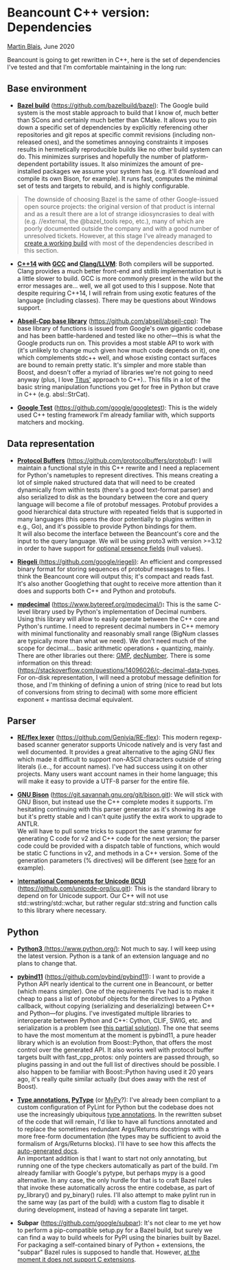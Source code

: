 # Beancount C++ version: Dependencies<a id="title"></a>

[<u>Martin Blais</u>](mailto:blais@furius.ca), June 2020

Beancount is going to get rewritten in C++, here is the set of dependencies I've tested and that I'm comfortable maintaining in the long run:

## Base environment<a id="base-environment"></a>

-   [**<u>Bazel build</u>**](https://bazel.build/) ([<u>https://github.com/bazelbuild/bazel</u>](https://github.com/bazelbuild/bazel)): The Google build system is the most stable approach to build that I know of, much better than SCons and certainly much better than CMake. It allows you to pin down a specific set of dependencies by explicitly referencing other repositories and git repos at specific commit revisions (including non-released ones), and the sometimes annoying constraints it imposes results in hermetically reproducible builds like no other build system can do. This minimizes surprises and hopefully the number of platform-dependent portability issues. It also minimizes the amount of pre-installed packages we assume your system has (e.g. it'll download and compile its own Bison, for example). It runs fast, computes the minimal set of tests and targets to rebuild, and is highly configurable.

> The downside of choosing Bazel is the same of other Google-issued open source projects: the original version of that product is internal and as a result there are a lot of strange idiosyncrasies to deal with (e.g. //external, the @bazel\_tools repo, etc.), many of which are poorly documented outside the company and with a good number of unresolved tickets. However, at this stage I've already managed to [<u>create a working build</u>](https://github.com/beancount/beancount/tree/bazel) with most of the dependencies described in this section.

-   **[<u>C++14</u>](https://en.wikipedia.org/wiki/C%2B%2B14) with [<u>GCC</u>](https://gcc.gnu.org/) and [<u>Clang/LLVM</u>](https://clang.llvm.org/)**: Both compilers will be supported. Clang provides a much better front-end and stdlib implementation but is a little slower to build. GCC is more commonly present in the wild but the error messages are… well, we all got used to this I suppose. Note that despite requiring C++14, I will refrain from using exotic features of the language (including classes). There may be questions about Windows support.

-   [**<u>Abseil-Cpp base library</u>**](https://abseil.io/) ([<u>https://github.com/abseil/abseil-cpp</u>](https://github.com/abseil/abseil-cpp)): The base library of functions is issued from Google's own gigantic codebase and has been battle-hardened and tested like no other—this is what the Google products run on. This provides a most stable API to work with (it's unlikely to change much given how much code depends on it), one which complements stdc++ well, and whose existing contact surfaces are bound to remain pretty static. It's simpler and more stable than Boost, and doesn't offer a myriad of libraries we're not going to need anyway (plus, I love [<u>Titus'</u>](https://github.com/tituswinters) approach to C++).. This fills in a lot of the basic string manipulation functions you get for free in Python but crave in C++ (e.g. absl::StrCat).

-   **[<u>Google Test</u>](https://en.wikipedia.org/wiki/Google_Test)** ([<u>https://github.com/google/googletest</u>](https://github.com/google/googletest)): This is the widely used C++ testing framework I'm already familiar with, which supports matchers and mocking.

## Data representation<a id="data-representation"></a>

-   [**<u>Protocol Buffers</u>**](https://developers.google.com/protocol-buffers) ([<u>https://github.com/protocolbuffers/protobuf</u>](https://github.com/protocolbuffers/protobuf)): I will maintain a functional style in this C++ rewrite and I need a replacement for Python's nametuples to represent directives. This means creating a lot of simple naked structured data that will need to be created dynamically from within tests (there's a good text-format parser) and also serialized to disk as the boundary between the core and query language will become a file of protobuf messages. Protobuf provides a good hierarchical data structure with repeated fields that is supported in many languages (this opens the door potentially to plugins written in e.g., Go), and it's possible to provide Python bindings for them.  
    It will also become the interface between the Beancount's core and the input to the query language. We will be using proto3 with version &gt;=3.12 in order to have support for [<u>optional presence fields</u>](https://www.google.com/url?q=https://github.com/protocolbuffers/protobuf/blob/master/docs/field_presence.md&sa=D&ust=1593922864811000&usg=AFQjCNH4AQawCGimgvXDz1vOL3CVzTyuZQ) (null values).

-   [**<u>Riegeli</u>** <u>(https://github.com/google/riegeli)</u>](https://github.com/google/riegeli): An efficient and compressed binary format for storing sequences of protobuf messages to files. I think the Beancount core will output this; it's compact and reads fast. It's also another Googlething that ought to receive more attention than it does and supports both C++ and Python and protobufs.

-   [**<u>mpdecimal</u>**](https://www.bytereef.org/mpdecimal/) ([<u>https://www.bytereef.org/mpdecimal/</u>](https://www.bytereef.org/mpdecimal/))**:** This is the same C-level library used by Python's implementation of Decimal numbers. Using this library will allow to easily operate between the C++ core and Python's runtime. I need to represent decimal numbers in C++ memory with minimal functionality and reasonably small range (BigNum classes are typically more than what we need). We don't need much of the scope for decimal…. basic arithmetic operations + quantizing, mainly.  
    There are other libraries out there: [<u>GMP</u>](https://gmplib.org/), [<u>decNumber</u>](http://speleotrove.com/decimal/decnumber.html)*.* There is some information on this thread: ([<u>https://stackoverflow.com/questions/14096026/c-decimal-data-types</u>](https://stackoverflow.com/questions/14096026/c-decimal-data-types). For on-disk representation, I will need a protobuf message definition for those, and I'm thinking of defining a union of string (nice to read but lots of conversions from string to decimal) with some more efficient exponent + mantissa decimal equivalent.

## Parser<a id="parser"></a>

-   **[<u>RE/flex lexer</u>](https://www.genivia.com/doc/reflex/html/)** ([<u>https://github.com/Genivia/RE-flex</u>](https://github.com/Genivia/RE-flex)): This modern regexp-based scanner generator supports Unicode natively and is very fast and well documented. It provides a great alternative to the aging GNU flex which made it difficult to support non-ASCII characters outside of string literals (i.e.., for account names). I've had success using it on other projects. Many users want account names in their home language; this will make it easy to provide a UTF-8 parser for the entire file.

-   **[<u>GNU Bison</u>](https://www.gnu.org/software/bison/)** ([<u>https://git.savannah.gnu.org/git/bison.git</u>](https://git.savannah.gnu.org/git/bison.git)): We will stick with GNU Bison, but instead use the C++ complete modes it supports. I'm hesitating continuing with this parser generator as it's showing its age but it's pretty stable and I can't quite justify the extra work to upgrade to ANTLR.  
    We will have to pull some tricks to support the same grammar for generating C code for v2 and C++ code for the next version; the parser code could be provided with a dispatch table of functions, which would be static C functions in v2, and methods in a C++ version. Some of the generation parameters (% directives) will be different (see [<u>here</u>](https://github.com/blais/oblique/blob/master/oblique/parser.yxx#L8) for an example).

-   [<u>I**nternational Components for Unicode (ICU)**</u>](http://site.icu-project.org/home) ([<u>https://github.com/unicode-org/icu.git</u>](https://github.com/unicode-org/icu.git)): This is the standard library to depend on for Unicode support. Our C++ will not use std::wstring/std::wchar, but rather regular std::string and function calls to this library where necessary.

## Python<a id="python"></a>

-   [**<u>Python3</u>** <u>(https://www.python.org/)</u>](https://www.python.org/): Not much to say. I will keep using the latest version. Python is a tank of an extension language and no plans to change that.

-   **[<u>pybind11</u>](https://pybind11.readthedocs.io/en/stable/)** ([<u>https://github.com/pybind/pybind11</u>](https://github.com/pybind/pybind11)): I want to provide a Python API nearly identical to the current one in Beancount, or better (which means simpler). One of the requirements I've had is to make it cheap to pass a list of protobuf objects for the directives to a Python callback, without copying (serializing and deserializing) between C++ and Python—for plugins. I've investigated multiple libraries to interoperate between Python and C++: Cython, CLIF, SWIG, etc. and serialization is a problem (see [<u>this partial solution</u>](https://github.com/google/nucleus/blob/master/nucleus/util/proto_ptr.h)). The one that seems to have the most momentum at the moment is pybind11, a pure header library which is an evolution from Boost::Python, that offers the most control over the generated API. It also works well with protocol buffer targets built with fast\_cpp\_protos: only pointers are passed through, so plugins passing in and out the full list of directives should be possible. I also happen to be familiar with Boost::Python having used it 20 years ago, it's really quite similar actually (but does away with the rest of Boost).

-   **[<u>Type annotations</u>](https://docs.python.org/3/library/typing.html), [<u>PyType</u>](https://github.com/google/pytype)** (or [<u>MyPy</u>](http://mypy-lang.org/)?): I've already been compliant to a custom configuration of PyLint for Python but the codebase does not use the increasingly ubiquitous [<u>type annotations</u>](https://docs.python.org/3/library/typing.html). In the rewritten subset of the code that will remain, I'd like to have all functions annotated and to replace the sometimes redundant Args/Returns docstrings with a more free-form documentation (the types may be sufficient to avoid the formalism of Args/Returns blocks). I'll have to see how this affects the [<u>auto-generated docs</u>](https://github.com/beancount/docs).  
    An important addition is that I want to start not only annotating, but running one of the type checkers automatically as part of the build. I'm already familiar with Google's pytype, but perhaps mypy is a good alternative. In any case, the only hurdle for that is to craft Bazel rules that invoke these automatically across the entire codebase, as part of py\_library() and py\_binary() rules. I'll also attempt to make pylint run in the same way (as part of the build) with a custom flag to disable it during development, instead of having a separate lint target.

-   **Subpar** ([<u>https://github.com/google/subpar</u>](https://github.com/google/subpar)): It's not clear to me yet how to perform a pip-compatible setup.py for a Bazel build, but surely we can find a way to build wheels for PyPI using the binaries built by Bazel. For packaging a self-contained binary of Python + extensions, the "subpar" Bazel rules is supposed to handle that. However, [<u>at the moment it does not support C extensions</u>](https://github.com/google/subpar/issues/59).

